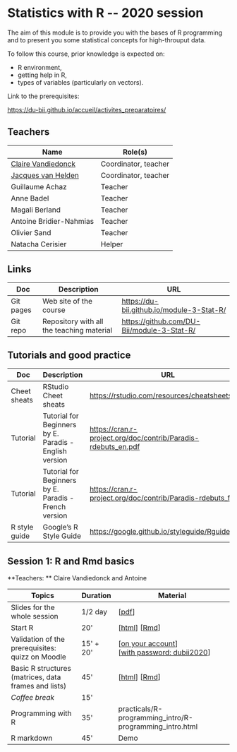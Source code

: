 # Statistics with R -- 2020 session


The aim of this module is to provide you with the bases of R programming and to present you some statistical concepts for high-throuput data.

To follow this course, prior knowledge is expected on: 

- R environment, 
- getting help in R,
- types of variables (particularly on vectors).

Link to the prerequisites: 

<https://du-bii.github.io/accueil/activites_preparatoires/>


## Teachers

| Name  | Role(s) |
|-----------------------------|----------------|
| [Claire Vandiedonck](https://orcid.org/0000-0002-6669-6923) | Coordinator, teacher |
| [Jacques van Helden](https://orcid.org/0000-0002-8799-8584) | Coordinator, teacher |
| Guillaume Achaz | Teacher |
| Anne Badel | Teacher |
| Magali Berland | Teacher |
| Antoine Bridier-Nahmias | Teacher |
| Olivier Sand | Teacher |
| Natacha Cerisier | Helper |


## Links

| Doc | Description |URL |
|------------|-------------------------------|---------------------------------------|
| Git pages | Web site of the course | <https://du-bii.github.io/module-3-Stat-R/> | 
| Git repo | Repository with all the teaching material | <https://github.com/DU-Bii/module-3-Stat-R/> |


## Tutorials and good practice

| Doc | Description |URL |
|------------|-------------------------------|---------------------------------------|
| Cheet sheats | RStudio Cheet sheats | <https://rstudio.com/resources/cheatsheets/> |
| Tutorial | Tutorial for Beginners by E. Paradis - English version | <https://cran.r-project.org/doc/contrib/Paradis-rdebuts_en.pdf> |
| Tutorial | Tutorial for Beginners by E. Paradis - French version | <https://cran.r-project.org/doc/contrib/Paradis-rdebuts_fr.pdf> |
| R style guide | Google’s R Style Guide  | <https://google.github.io/styleguide/Rguide.html> |




## Session 1: R and Rmd basics

**Teachers: ** Claire Vandiedonck and Antoine 

| Topics |  Duration | Material |
|---------------------------------|----------|-------------|
| Slides for the whole session | 1/2 day | [[pdf](slides/DUBii_R_Session1.pdf)] |   
| Start R | 20'  | [[html](practicals/1.01_start-R/start-R.html)] [[Rmd](practicals/1.01_start-R/start-R.Rmd)]  |
| Validation of the prerequisites: quizz on Moodle | 15' + 20' | [[on your account](https://moodlesupd.script.univ-paris-diderot.fr/course/view.php?id=10629)] [[with password: dubii2020](https://moodlesupd.script.univ-paris-diderot.fr/course/view.php?id=13420)] |
| Basic R structures (matrices, data frames and lists) | 45'  | [[html](practicals/R-structures/basic_R-structures.html)] [[Rmd](https://raw.githubusercontent.com/DU-Bii/module-3-Stat-R/master/stat-R_2020/practicals/R-structures/basic_R-structures.Rmd)] |  
| *Coffee break* | 15' | |
| Programming with R | 35' |  practicals/R-programming_intro/R-programming_intro.html |
| R markdown | 45' | Demo |


##
